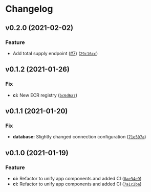 # Changelog

<!--next-version-placeholder-->

## v0.2.0 (2021-02-02)
### Feature
* Add total supply endpoint ([#7](https://github.com/electric-cash/api/issues/7)) ([`29c16cc`](https://github.com/electric-cash/api/commit/29c16cc98fd4d8507eab11404b9ea605a75e431b))

## v0.1.2 (2021-01-26)
### Fix
* **ci:** New ECR registry ([`bc6d6a7`](https://github.com/electric-cash/api/commit/bc6d6a7953108813b657af2e5c0938518d5337b5))

## v0.1.1 (2021-01-20)
### Fix
* **database:** Slightly changed connection configuration ([`71e507a`](https://github.com/electric-cash/api/commit/71e507a75898fc19e6fb4981530f70f9a5a99f9a))

## v0.1.0 (2021-01-19)
### Feature
* **ci:** Refactor to unify app components and added CI ([`8ae34e9`](https://github.com/electric-cash/api/commit/8ae34e98efe124c2f3c0af7505c87f407090099f))
* **ci:** Refactor to unify app components and added CI ([`7a1c2ba`](https://github.com/electric-cash/api/commit/7a1c2ba0cfa2feff10f81e654f1580f2c4af2065))

